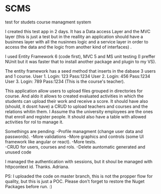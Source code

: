 # SCMS
test for studets course managment system

I created this test app in 2 days. It has a Data access Layer and the MVC layer (this is just a test but in the reallity an application should have a businnes layer with all the nusinnes logic and a service layer in order to access the data and the logic from another kind of interfaces) .

I used Entity Framework 6 (code first), MVC 5 and MS unit testing (I preffer NUnit but it was faster that to install another package and plugin to my VS). 

The entity framework has a seed method that inserts in the dabase 3 users and 1 course. 
User 1. Login: 123 Pass:1234
User 2. Login: 456 Pass:1234
User 3. Login: 789 Pass:1234 (This is the course's teacher). 

This application allow users to upload files grouped in directories for course. And aldo it allows to created evaluated activities in which the students can upload their work and receive a score. 
It should have also (should, it dosnt have) a CRUD to upload teachers and courses and the relations whitin them. I Assume tha the university employees are the ones that enroll and register people. 
It should also have a table with allowed activities for rol to manage it. 

Somethings are pending:
-Profile managment (change user data and passwords).
-More validations 
-More graphics and controls (some UI framework like angular or react). 
-More tests.  
-CRUD for users, courses and rols. 
-Delete auntomatic generated and unused code

I managed the authentication with sessions, but it shoul be managed with httpcontext id.
Thanks. 
Adriana. 

PS: I uploaded the code on master branch, this is not the propper flow for quality, but this is just a POC. Please don't forget to restore the Nuget Packages before run. :)
